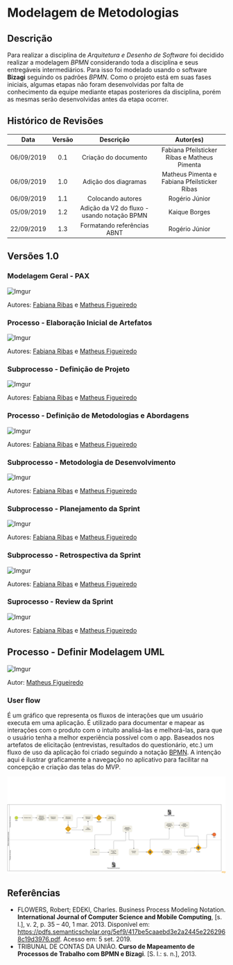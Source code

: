 # Modelagem de Metodologias

## Descrição

Para realizar a disciplina de _Arquitetura e Desenho de Software_ foi decidido realizar a modelagem _BPMN_ considerando toda a disciplina e seus entregáveis intermediários. Para isso foi modelado usando o software **Bizagi** seguindo os padrões _BPMN_. Como o projeto está em suas fases iniciais, algumas etapas não foram desenvolvidas por falta de conhecimento da equipe mediante etapas posteriores da disciplina, porém as mesmas serão desenvolvidas antes da etapa ocorrer.

## Histórico de Revisões

|    Data    | Versão |                  Descrição                  |                  Autor(es)                   |
| :--------: | :----: | :-----------------------------------------: | :------------------------------------------: |
| 06/09/2019 |  0.1   |            Criação do documento             | Fabiana Pfeilsticker Ribas e Matheus Pimenta |
| 06/09/2019 |  1.0   |            Adição dos diagramas             | Matheus Pimenta e Fabiana Pfeilsticker Ribas |
| 06/09/2019 |  1.1   |              Colocando autores              |                Rogério Júnior                |
| 05/09/2019 |  1.2   | Adição da V2 do fluxo - usando notação BPMN |                Kaique Borges                 |
| 22/09/2019 |  1.3   |         Formatando referências ABNT         |                 Rogério Júnior               |

## Versões 1.0

### Modelagem Geral - PAX

![Imgur](https://i.imgur.com/Pb9osAK.png)

Autores: [Fabiana Ribas](https://github.com/FabianaRibas) e [Matheus Figueiredo](https://github.com/Matheusss03)

### Processo - Elaboração Inicial de Artefatos

![Imgur](https://i.imgur.com/LAdF3JN.png)

Autores: [Fabiana Ribas](https://github.com/FabianaRibas) e [Matheus Figueiredo](https://github.com/Matheusss03)

### Subprocesso - Definição de Projeto

![Imgur](https://i.imgur.com/AOsK4aI.png)

Autores: [Fabiana Ribas](https://github.com/FabianaRibas) e [Matheus Figueiredo](https://github.com/Matheusss03)

### Processo - Definição de Metodologias e Abordagens

![Imgur](https://i.imgur.com/LsfiOxS.png)

Autores: [Fabiana Ribas](https://github.com/FabianaRibas) e [Matheus Figueiredo](https://github.com/Matheusss03)

### Subprocesso - Metodologia de Desenvolvimento

![Imgur](https://i.imgur.com/wK23YOr.png)

Autores: [Fabiana Ribas](https://github.com/FabianaRibas) e [Matheus Figueiredo](https://github.com/Matheusss03)

### Subprocesso - Planejamento da Sprint

![Imgur](https://i.imgur.com/Ex63cBc.png)

Autores: [Fabiana Ribas](https://github.com/FabianaRibas) e [Matheus Figueiredo](https://github.com/Matheusss03)

### Subprocesso - Retrospectiva da Sprint

![Imgur](https://i.imgur.com/2rEAt2k.png)

Autores: [Fabiana Ribas](https://github.com/FabianaRibas) e [Matheus Figueiredo](https://github.com/Matheusss03)

### Suprocesso - Review da Sprint

![Imgur](https://i.imgur.com/a6tDtcU.png)

Autores: [Fabiana Ribas](https://github.com/FabianaRibas) e [Matheus Figueiredo](https://github.com/Matheusss03)

## Processo - Definir Modelagem UML

![Imgur](https://i.imgur.com/4nswLVC.png)

Autor: [Matheus Figueiredo]([Imgur](https://i.imgur.com/4nswLVC.png))

### User flow

É um gráfico que representa os fluxos de interações que um usuário executa em uma aplicação. É utilizado para documentar e mapear as interações com o produto com o intuito analisá-las e melhorá-las, para que o usuário tenha a melhor experiência possível com o app. Baseados nos artefatos de elicitação (entrevistas, resultados do questionário, etc.) um fluxo de uso da aplicação foi criado seguindo a notação [BPMN](https://pt.wikipedia.org/wiki/Business_Process_Model_and_Notation). A intenção aqui é ilustrar graficamente a navegação no aplicativo para facilitar na concepção e criação das telas do MVP.

![FluxoV2](../../../assets/fluxoV2.png)

## Referências

- FLOWERS, Robert; EDEKI, Charles. Business Process Modeling Notation. **International Journal of Computer Science and Mobile Computing**, [s. l.], v. 2, p. 35 – 40, 1 mar. 2013. Disponível em: https://pdfs.semanticscholar.org/5ef9/417be5caaebd3e2a2445e2262968c19d3976.pdf. Acesso em: 5 set. 2019.
- TRIBUNAL DE CONTAS DA UNIÃO. **Curso de Mapeamento de Processos de Trabalho com BPMN e Bizagi**. [S. l.: s. n.], 2013.
